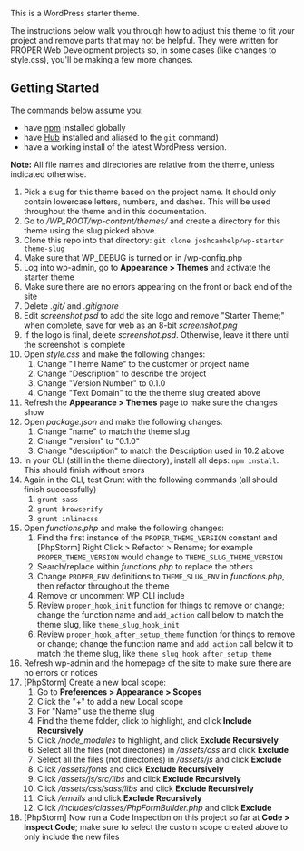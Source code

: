 This is a WordPress starter theme.

The instructions below walk you through how to adjust this theme to fit your project and remove parts that may not be helpful. They were written for PROPER Web Development projects so, in some cases (like changes to style.css), you'll be making a few more changes. 

## Getting Started

The commands below assume you: 

- have [npm](https://docs.npmjs.com/getting-started/installing-node) installed globally 
- have [Hub](https://github.com/github/hub) installed and aliased to the `git` command)
- have a working install of the latest WordPress version. 

**Note:** All file names and directories are relative from the theme, unless indicated otherwise.

1. Pick a slug for this theme based on the project name. It should only contain lowercase letters, numbers, and dashes. This will be used throughout the theme and in this documentation. 
2. Go to */WP_ROOT/wp-content/themes/* and create a directory for this theme using the slug picked above. 
3. Clone this repo into that directory: `git clone joshcanhelp/wp-starter theme-slug`
4. Make sure that WP_DEBUG is turned on in /wp-config.php
5. Log into wp-admin, go to **Appearance > Themes** and activate the starter theme
6. Make sure there are no errors appearing on the front or back end of the site
7. Delete *.git/* and *.gitignore* 
8. Edit *screenshot.psd* to add the site logo and remove "Starter Theme;" when complete, save for web as an 8-bit *screenshot.png*
9. If the logo is final, delete *screenshot.psd*. Otherwise, leave it there until the screenshot is complete
10. Open *style.css* and make the following changes:
	1. Change "Theme Name" to the customer or project name
	2. Change "Description" to describe the project
	3. Change "Version Number" to 0.1.0
	4. Change "Text Domain" to the the theme slug created above
11. Refresh the **Appearance > Themes** page to make sure the changes show
12. Open *package.json* and make the following changes:
	1. Change "name" to match the theme slug
	2. Change "version" to "0.1.0"
	3. Change "description" to match the Description used in 10.2 above
13. In your CLI (still in the theme directory), install all deps: `npm install`. This should finish without errors
14. Again in the CLI, test Grunt with the following commands (all should finish successfully) 
	1. `grunt sass`
	2. `grunt browserify`
	3. `grunt inlinecss`
15. Open *functions.php* and make the following changes:
	1. Find the first instance of the `PROPER_THEME_VERSION` constant and [PhpStorm] Right Click > Refactor > Rename; for example `PROPER_THEME_VERSION` would change to `THEME_SLUG_THEME_VERSION`
	3. Search/replace within *functions.php* to replace the others
	4. Change `PROPER_ENV` definitions to `THEME_SLUG_ENV` in *functions.php*, then refactor throughout the theme
	5. Remove or uncomment WP_CLI include
	6. Review `proper_hook_init` function for things to remove or change; change the function name and `add_action` call below to match the theme slug, like `theme_slug_hook_init`
	7. Review `proper_hook_after_setup_theme` function for things to remove or change; change the function name and `add_action` call below it to match the theme slug, like `theme_slug_hook_after_setup_theme`
16. Refresh wp-admin and the homepage of the site to make sure there are no errors or notices
17. [PhpStorm] Create a new local scope:
	1. Go to **Preferences > Appearance > Scopes**
	2. Click the "+" to add a new Local scope
	3. For "Name" use the theme slug
	4. Find the theme folder, click to highlight, and click **Include Recursively**
	5. Click */node_modules* to highlight, and click **Exclude Recursively**
	6. Select all the files (not directories) in */assets/css* and click **Exclude**
	7. Select all the files (not directories) in */assets/js* and click **Exclude**
	8. Click */assets/fonts* and click **Exclude Recursively**
	9. Click */assets/js/src/libs* and click **Exclude Recursively**
	10. Click */assets/css/sass/libs* and click **Exclude Recursively**
	11. Click */emails* and click **Exclude Recursively**
	12. Click */includes/classes/PhpFormBuilder.php* and click **Exclude**
18. [PhpStorm] Now run a Code Inspection on this project so far at **Code > Inspect Code**; make sure to select the custom scope created above to only include the new files

